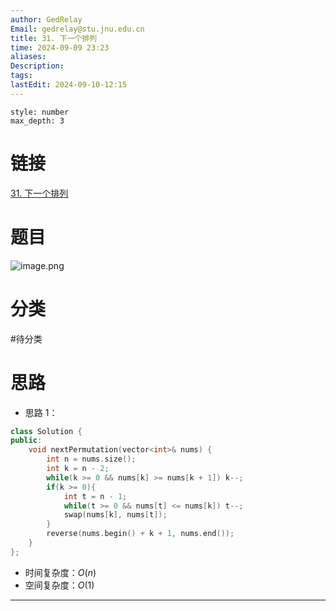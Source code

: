 ```yaml
---
author: GedRelay
Email: gedrelay@stu.jnu.edu.cn
title: 31. 下一个排列
time: 2024-09-09 23:23
aliases: 
Description: 
tags: 
lastEdit: 2024-09-10-12:15
---
```


```toc
style: number
max_depth: 3
```

# 链接
[31. 下一个排列](https://leetcode.cn/problems/next-permutation/) 

# 题目
![image.png](https://ged-pic-bed.oss-cn-guangzhou.aliyuncs.com/img/202409092324121.png)


# 分类
#待分类

# 思路
- 思路 1：


```cpp
class Solution {
public:
    void nextPermutation(vector<int>& nums) {
        int n = nums.size();
        int k = n - 2;
        while(k >= 0 && nums[k] >= nums[k + 1]) k--;
        if(k >= 0){
            int t = n - 1;
            while(t >= 0 && nums[t] <= nums[k]) t--;
            swap(nums[k], nums[t]);
        }
        reverse(nums.begin() + k + 1, nums.end());
    }
};
```


- 时间复杂度：${O\left( n \right)  }$ 
- 空间复杂度：${O\left( 1 \right)  }$ 


---


